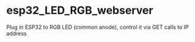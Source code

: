 # esp32_LED_RGB_webserver
Plug in ESP32 to RGB LED (common anode), control it via GET calls to IP address
